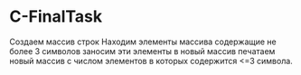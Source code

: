 # C-FinalTask
Создаем массив строк
Находим элементы массива содержащие не более 3 символов
заносим эти элементы в новый   массив
печатаем новый массив с числом элементов в которых содержится <=3 символа.
